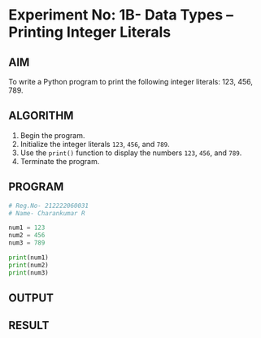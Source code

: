 # Experiment No: 1B- Data Types – Printing Integer Literals

## AIM  
To write a Python program to print the following integer literals: 123, 456, 789.

## ALGORITHM  
1. Begin the program.  
2. Initialize the integer literals `123`, `456`, and `789`.  
3. Use the `print()` function to display the numbers `123`, `456`, and `789`.  
4. Terminate the program.

## PROGRAM
```python
# Reg.No- 212222060031
# Name- Charankumar R

num1 = 123
num2 = 456
num3 = 789

print(num1)
print(num2)
print(num3)

```
## OUTPUT

## RESULT
